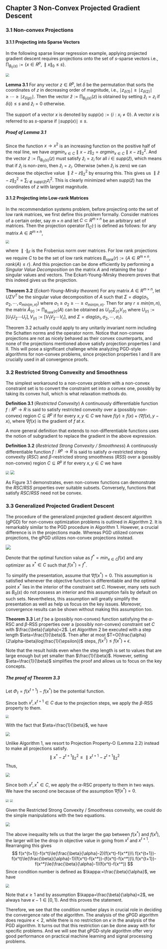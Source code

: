 ## Chapter 3 Non-Convex Projected Gradient Descent

### 3.1 Non-convex Projections

#### 3.1.1 Projecting into Sparse Vectors

In the following sparse linear regression example, applying projected gradient descent requires projections onto the set of $s$-sparse vectors i.e., $\prod_{B_0(s)}:=\{x\in R^p, \parallel x \parallel_0 \le s\}$.

<img src="images/sparse linear regression exp.png" style="zoom:70%;" />

**Lemma 3.1** For any vector $z\in R^p$, let $\delta$ be the permutation that sorts the coordinates of $z$ in decreasing order of magnitude, i.e., $\mid z_{\delta(1)}\mid \ge \mid z_{\delta(2)}\mid\ge\cdots\ge\mid z_{\delta(p)}\mid$. Then the vector $\hat{z}:=\prod_{B_0(s)}(z)$ is obtained by setting $\hat{z}_i=z_i$ if $\delta(i) \le s$ and $\hat{z}_i=0$ otherwise.

The support of a vector $x$ is denoted by $supp(x):=\{i:x_i\neq0\}$. A vector $x$ is referred to as $s$-sparse if $\mid supp(x)\mid \le s$.

##### Proof of Lemma 3.1

Since the function $x\rightarrow x^2$ is an increasing function on the positive half of the real line, we have $argmin_{x\in C} \parallel x-z \parallel_2 = argmin_{x\in C} \parallel x-z \parallel_2^2$. And the vector $\hat{z}:=\prod_{B_0(s)}(z)$ must satisfy $\hat{z}_i=z_i$ for all $i\in supp(\hat{z})$,  which means that if $\hat{z}_i$ is non-zero, then $\hat{z}_i=z_i$. Otherwise (when $\hat{z}_i$ is zero) we can decrease the objective value $\parallel \hat{z}-z \parallel_2^2$ by ensuring this. This gives us $\parallel \hat{z}-z \parallel_2^2=\sum_{i\notin supp(\hat{z})}z_i^2$. This is clearly minimized when $supp(\hat{z})$ has the coordinates of $z$ with largest magnitude. 

#### 3.1.2 Projecting into Low-rank Matrices

In the recommendation systems problem, before projecting onto the set of low rank matrices, we first define this problem formally. Consider matrices of a certain order, say $m\times n$ and let $C \subset R^{m \times n}$ be an arbitrary set of matrices. Then the projection operator $\prod_C(\cdot)$ is defined as follows: for any matrix $A\in R^{m \times n}$,

<img src="images/low rank matrix.png" style="zoom:70%;" />

where $\parallel\cdot\parallel_F$ is the Frobenius norm over matrices. For low rank projections we require $C$ to be the set of low rank matrices $B_{rank}(r):=\{A\in R^{m \times n},rank(A)\le r\}$. And this projection can be done efficiently by performing a *Singular Value Decomposition* on the matrix $A$ and retaining the top $r$ singular values and vectors. The Eckart-Young-Mirsky theorem proves that this indeed gives us the projection.

**Theorem 3.2** (*Eckart-Young-Mirsky theorem*) For any matrix $A\in R^{m \times n}$, let $U\Sigma V^T$ be the singular value decomposition of $A$ such that $\Sigma=diag(\sigma_1, \sigma_2,\cdots,\sigma_{min(m,n)})$ where $\sigma_1\ge \sigma_2\ge\cdots\ge\sigma_{min(m,n)}$. Then for any $r\le min(m,n)$, the matrix $\hat{A}_{(r)}:=\prod_{B_{rank}(r)}(A)$ can be obtained as $U_{(r)}\Sigma_{(r)}V_{(r)}$ where $U_{(r)}:=[U_1U_2\cdots U_r],V_{(r)}:=[V_1V_2\cdots V_r]$, and $\Sigma=diag(\sigma_1, \sigma_2,\cdots,\sigma_r)$.

Theorem 3.2 actually could apply to any unitarily invariant norm including the Schatten norms and the operator norm. Notice that non-convex projections are not as nicely behaved as their convex counterparts, and none of the projections mentioned above satisfy projection properties I and II. This will pose a significant challenge while analyzing PGD-style algorithms for non-convex problems, since projection properties I and II are crucially used in all convergence proofs.

### 3.2 Restricted Strong Convexity and Smoothness

The simplest workaround to a non-convex problem with a non-convex constraint set is to convert the constraint set into a convex one, possibly by taking its convex hull, which is what relaxation methods do.

**Definition 3.1** (*Restricted Convexity*) A continuously differentiable function $f:R^p\rightarrow R$ is said to satisfy restricted convexity over a (possibly non-convex) region $C\subseteq R^p$ if for every $x,y\in C$ we have $f(y)\ge f(x) + \langle \nabla f(x),y-x\rangle$, where $\nabla f(x)$ is the gradient of $f$ at $x$.

A more general definition that extends to non-differentiable functions uses the notion of subgradient to replace the gradient in the above expression.

**Definition 3.2** (*Restricted Strong Convexity / Smoothness*) A continuously differentiable function $f:R^p\rightarrow R$ is said to satisfy $\alpha$-restricted strong convexity ($RSC$) and $\beta$-restricted strong smoothness ($RSS$) over a (possibly non-convex) region $C\subseteq R^p$ if for every $x,y\in C$ we have

<img src="images\definition 3.2.png" style="zoom:70%;" />

<img src="images/Figure 3-1.png" style="zoom:80%;" />

As Figure 3.1 demonstrates, even non-convex functions can demonstrate the $RSC/RSS$ properties over suitable subsets. Conversely, functions that satisfy $RSC/RSS$ need not be convex. 

### 3.3 Generalized Projected Gradient Descent

The procedure of the generalized projected gradient descent algorithm (gPGD) for non-convex optimization problems is outlined in Algorithm 2. It is remarkably similar to the PGD procedure in Algorithm 1. However, a crucial difference is in the projections made. Whereas PGD utilized convex projections, the gPGD utilizes non-convex projections instead.

![](IMAGES/algorithm2.png)

Denote that the optimal function value as $f^*=min_{x\in C}f(x)$ and any optimizer as $x^*\in C$ such that $f(x^*) = f^*$.

To simplify the presentation, assume that $\nabla f(x^*)=0$. This assumption is satisfied whenever the objective function is differentiable and the optimal point $x^*$ lies in the interior of the constraint set $C$. However, many sets such as $B_0(s)$ do not possess an interior and this assumption fails by default on such sets. Nevertheless, this assumption will greatly simplify the presentation as well as help us focus on the key issues. Moreover, convergence results can be shown without making this assumption too.

**Theorem 3.3** Let $f$ be a (possibly non-convex) function satisfying the $\alpha$-RSC and $\beta$-RSS properties over a (possibly non-convex) constraint set $C$ with $\frac{\beta}{\alpha}<2$. Let Algorithm 2 be executed with a step length $\eta=\frac{1}{\beta}$. Then after at most $T=O(\frac{\alpha}{2\alpha-\beta}log\frac{1}{\epsilon})$ steps, $f(x^T)\le f(x^*) +\epsilon$.

Note that the result holds even when the step length is set to values that are large enough but yet smaller than $\frac{1}{\beta}$. However, setting $\eta=\frac{1}{\beta}$ simplifies the proof and allows us to focus on the key concepts.

##### The proof of Theorem 3.3

Let $\Phi_t=f(x^{t+1})-f(x^*)$ be the potential function.

Since both $x^t,x^{t+1}\in C$ due to the projection steps, we apply the $\beta$-RSS property to them.

<img src="images/proof1-T3.3.png" style="zoom:60%;" />

With the fact that $\eta=\frac{1}{\beta}$, we have

<img src="images/proof2-T3.3.png" style="zoom:80%;" />

Unlike Algorithm 1, we resort to Projection Property-O (Lemma 2.2) instead to make all projections satisfy.
$$
\parallel x^* - z^{t+1} \parallel_2^2 \leq \parallel x^{t+1} - z^{t+1} \parallel_2^2
$$
Thus,

<img src="images/proof3-T3.3.png" style="zoom:80%;" />

Since both $x^t,x^*\in C$, we apply the $\alpha$-RSC property to them in two ways. We have the second one because of the assumption $\nabla f(x^*)=0$.                                                                                                                                                                                                                                                                                                                                                                                                                                                                                         

<img src="images/proof4-T3.3.png" style="zoom:60%;" />

<img src="images/proof5-T3.3.png" style="zoom:60%;" />

Given the Restricted Strong Convexity / Smoothness convexity, we could do the simple manipulations with the two equations.

<img src="images/proof6-T3.3.png" style="zoom:80%;" />

The above inequality tells us that the larger the gap between $f(x^*)$ and $f(x^t)$, the larger will be the drop in objective value in going from $x^t$ and $x^{t+1}$. Rearranging this gives
$$
f(x^{t+1})-f(x^t)\le(\frac{\beta}{\alpha}-2)(f(x^t)-f(x^*))\\
f(x^{t+1})-f(x^t)\le(\frac{\beta}{\alpha}-1)(f(x^t)-f(x^*))-(f(x^t)-f(x^*))\\
f(x^{t+1})-f(x^*)\le(\frac{\beta}{\alpha}-1)(f(x^t)-f(x^*))
$$
Since condition number is defined as $\kappa:=\frac{\beta}{\alpha}$, we have

<img src="images/proof8-T3.3.png" style="zoom:70%;" />

Note that $\kappa\ge1$ and by assumption $\kappa=\frac{\beta}{\alpha}<2$, we always have $\kappa-1\in[0,1)$. And this proves the statement.

Therefore, we see that the condition number plays in crucial role in deciding the convergence rate of the algorithm. The analysis of the gPGD algorithm does require $\kappa<2$, while there is no restriction on $\kappa$ in the analysis of the PGD algorithm. It turns out that this restriction can be done away with for specific problems. And we will see that gPGD-style algorithm offer very good performance on practical machine learning and signal processing problems.